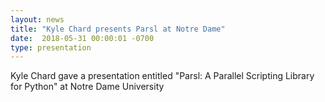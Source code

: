 ```yaml
---
layout: news
title: "Kyle Chard presents Parsl at Notre Dame"
date:  2018-05-31 00:00:01 -0700
type: presentation
---
```

Kyle Chard gave a presentation entitled "Parsl: A Parallel Scripting Library for Python" at Notre Dame University